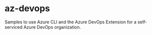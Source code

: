 # az-devops
Samples to use Azure CLI and the Azure DevOps Extension for a self-serviced Azure DevOps organization.
